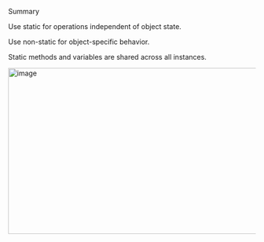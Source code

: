 Summary

Use static for operations independent of object state.

Use non-static for object-specific behavior.

Static methods and variables are shared across all instances.

<img width="899" height="338" alt="image" src="https://github.com/user-attachments/assets/7b087a91-d124-46e1-b39e-0f86da0c11dd" />
